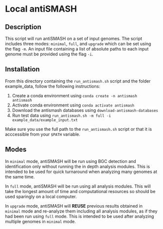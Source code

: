 # Local antiSMASH
## Description
This script will run antiSMASH on a set of input genomes. The script includes three modes: `minimal`, `full`, and `upgrade` which can be set using the flag `-m`. An input file containing a list of absolute paths to each input genome must be provided using the flag `-i`.

## Installation
From this directory containing the `run_antismash.sh` script and the folder example_data, follow the following instructions:
1. Create a conda environment using `conda create -n antismash antismash`
2. Activate conda environment using `conda activate antismash`
3. Download the antismash databases using `download-antismash-databases`
4. Run test data using `run_antismash.sh -m full -i example_data/example_input.txt`

Make sure you use the full path to the `run_antismash.sh` script or that it is acccessible from your `$PATH` variable.

## Modes
In `minimal` mode, antiSMASH will be run using BGC detection and identification only without running the in depth analysis modules. This is intended to be used for quick turnaround when analyzing many genomes at the same time.

In `full` mode, antiSMASH will be run using all analysis modules. This will take the longest amount of time and computational resources so should be used sparingly on a local computer.

In `upgrade` mode, antiSMASH will **REUSE** previous results obtained in `minimal` mode and re-analyze them including all analysis modules, as if they had been run using `full` mode. This is intended to be used after analyzing multiple genomes in `minimal` mode.
